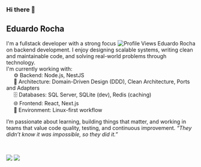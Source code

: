 ### Hi there 👋
## Eduardo Rocha
<img align="right" alt="Profile Views Eduardo Rocha" src="https://komarev.com/ghpvc/?username=rochaeduardo997&color=e05d44" />

I'm a fullstack developer with a strong focus on backend development. I enjoy designing scalable systems, writing clean and maintainable code, and solving real-world problems through technology. <br/>
I'm currently working with:<br/>
&nbsp;&nbsp;&nbsp;&nbsp; ⚙️ Backend: Node.js, NestJS<br/>
&nbsp;&nbsp;&nbsp;&nbsp; 🧠 Architecture: Domain-Driven Design (DDD), Clean Architecture, Ports and Adapters<br/>
&nbsp;&nbsp;&nbsp;&nbsp; 🗄️ Databases: SQL Server, SQLite (dev), Redis (caching)<br/>
&nbsp;&nbsp;&nbsp;&nbsp; 🌐 Frontend: React, Next.js<br/>
&nbsp;&nbsp;&nbsp;&nbsp; 🐧 Environment: Linux-first workflow<br/>

I’m passionate about learning, building things that matter, and working in teams that value code quality, testing, and continuous improvement.
<i>“They didn’t know it was impossible, so they did it.”</i>
  ##
 <br/>
<div> 
  <a href="https://www.linkedin.com/in/carlos-eduardo-rocha-lima-70ba3a214/" target="_blank"><img src="https://img.shields.io/badge/-LinkedIn-%230077B5?style=for-the-badge&logo=linkedin&logoColor=white" target="_blank"></a>
  <a href="https://gitlab.com/rochaeduardo997/" target="_blank"><img src="https://img.shields.io/badge/GitLab-330F63?style=for-the-badge&logo=gitlab&logoColor=white" target="_blank"></a>
</div>
